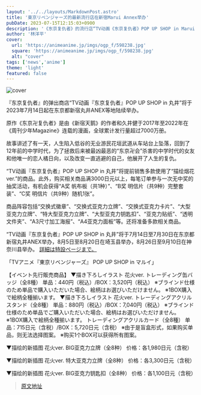 ```yaml
---
layout: '../../layouts/MarkdownPost.astro'
title: '東京リベンジャーズ的最新流行店在新宿Marui Annex举办'
pubDate: 2023-07-15T12:15:03+0900
description: '《东京复仇者》的流行店“TV动画《东京复仇者》POP UP SHOP in Marui”将于2023年7月14日起在东京都新宿Marui Annex等地陆续举办。'
author: '林洋平'
cover:
  url: 'https://animeanime.jp/imgs/ogp_f/598238.jpg'
  square: 'https://animeanime.jp/imgs/ogp_f/598238.jpg'
  alt: "cover"
tags: ['news','anime']
theme: 'light'
featured: false
---
```


![cover](https://animeanime.jp/imgs/ogp_f/598238.jpg)

『东京复仇者』的弹出商店“TV动画『东京复仇者』POP UP SHOP in 丸井”将于2023年7月14日起在东京都新宿丸井ANEX等地陆续举办。

原作《东京卍复仇者》是由《新宿天鹅》的作者和久井健于2017年至2022年在《周刊少年Magazine》连载的漫画，全球累计发行量超过7000万册。

故事讲述了有一天，人生陷入低谷的无业游民花垣武道从车站台上坠落，回到了12年前的中学时代，为了拯救后来被最凶最恶的“东京卍会”杀害的中学时代的女友和他唯一的恋人橘日向，以及改变一直逃避的自己，他展开了人生的复仇。

“TV动画『东京复仇者』POP UP SHOP in 丸井”将提前销售多款使用了“描绘烟花ver.”的商品。此外，购买相关商品满3000日元以上，每笔订单参与一次无中奖的抽奖活动，有机会获得“A奖 帆布板（共1种）”、“B奖 明信片（共9种）完整套装”、“C奖 明信片（共9种）随机1张”。

商品阵容包括“交换式徽章”、“交换式亚克力立牌”、“交换式亚克力卡片”、“大型亚克力立牌”、“特大型亚克力立牌”、“大型亚克力钥匙扣”、“亚克力贴纸”、“透明文件夹”、“A3尺寸加工海报”、“A4亚克力面板”等。还将准备多款相关商品。

“TV动画『东京复仇者』POP UP SHOP in 丸井”将于7月14日至7月30日在东京都新宿丸井ANEX举办，8月5日至8月20日在埼玉县举办，8月26日至9月10日在神奈川县举办。
[詳細は特設ページまで。](特設ページまで。)

「TVアニメ『東京リベンジャーズ』 POP UP SHOP in マルイ」

【イベント先行販売商品】
▼描き下ろしイラスト 花火ver.   トレーディング缶バッジ（全8種）
単品：440円（税込）/BOX：3,520円（税込）
※ブラインド仕様のため単品で購入いただいた場合、絵柄はお選びいただけません。
※1BOX購入で絵柄全種揃います。
▼描き下ろしイラスト 花火ver.   トレーディングアクリルスタンド（全8種）
単品：880円（税込）/BOX：7,040円（税込）
※ブラインド仕様のため単品でご購入いただいた場合、絵柄はお選びいただけません。
※1BOX購入で絵柄全種揃います。
トレーディングアクリルカード（全8種）
单品：715日元（含税）/BOX：5,720日元（含税）
※由于是盲盒形式，如果购买单品，则无法选择图案。
※购买1个BOX可以获得所有图案。

▼描绘的新插图 花火ver.   BIG亚克力立牌（全8种）
价格：各1,980日元（含税）

▼描绘的新插图 花火ver.   特大亚克力立牌（全8种）
价格：各3,300日元（含税）

▼描绘的新插图 花火ver.   BIG亚克力钥匙扣（全8种）
价格：各1,100日元（含税）

>[原文地址](https://animeanime.jp/article/2023/07/15/78626.html)  